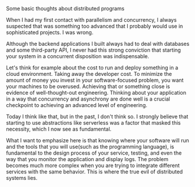 Some basic thoughts about distributed programs

When I had my first contact with parallelism and concurrency, I always suspected that was something too advanced that I probably would use in sophisticated projects. I was wrong.

Although the backend applications I built always had to deal with databases and some third-party API, I never had this strong conviction that starting your system in a concurrent disposition was indispensable.

Let's think for example about the cost to run and deploy something in a cloud environment. Taking away the developer cost. To minimize the amount of money you invest in your software-focused problem, you want your machines to be overused. Achieving that or something close is evidence of well-thought-out engineering. Thinking about your application in a way that concurrency and asynchrony are done well is a crucial checkpoint to achieving an advanced level of engineering.

Today I think like that, but in the past, I don't think so. I strongly believe that starting to use abstractions like serverless was a factor that masked this necessity, which I now see as fundamental.

What I want to emphasize here is that knowing where your software will run and the tools that you will use(such as the programming language), is fundamental to the design process of your service, testing, and even the way that you monitor the application and display logs. The problem becomes much more complex when you are trying to integrate different services with the same behavior. This is where the true evil of distributed systems lies.


